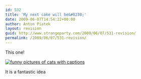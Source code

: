 ```yaml
---
id: 532
title: 'My next cake will be&#8230;'
date: 2009-06-07T14:54:22+00:00
author: Anton Piatek
layout: revision
guid: http://www.strangeparty.com/2009/06/07/531-revision/
permalink: /2009/06/07/531-revision/
---
```

This one!

[<img class="mine_4233384" title="funny-pictures-cake-eyes-next-victim" src="http://icanhascheezburger.wordpress.com/files/2009/05/funny-pictures-cake-eyes-next-victim.jpg" alt="funny pictures of cats with captions" />](http://icanhascheezburger.com/2009/06/07/funny-pictures-next-victum/)

It is a fantastic idea